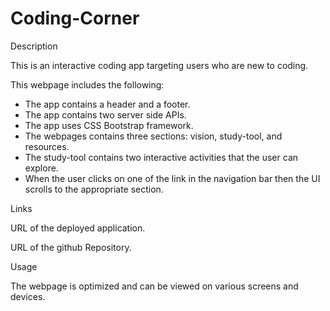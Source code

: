 # Coding-Corner

Description

This is an interactive coding app targeting users who are new to coding.

This webpage includes the following:

- The app contains a header and a footer.
- The app contains two server side APIs.
- The app uses CSS Bootstrap framework.
- The webpages contains three sections: vision, study-tool, and resources.
- The study-tool contains two interactive activities that the user can explore.
- When the user clicks on one of the link in the navigation bar then the UI scrolls to the appropriate section.

Links

URL of the deployed application.

URL of the github Repository.

Usage

The webpage is optimized and can be viewed on various screens and devices.